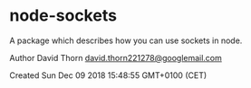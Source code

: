 # node-sockets

A package which describes how you can use sockets in node.

Author David Thorn <david.thorn221278@googlemail.com>

Created Sun Dec 09 2018 15:48:55 GMT+0100 (CET)